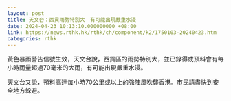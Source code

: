 ```yaml
---
layout: post
title: 天文台：西貢雨勢特別大　有可能出現嚴重水浸
date: 2024-04-23 10:13:10.000000000 +08:00
link: https://news.rthk.hk/rthk/ch/component/k2/1750103-20240423.htm
categories: rthk
---
```


黃色暴雨警告信號生效，天文台說，西貢區的雨勢特別大，並已錄得或預料會有每小時雨量超過70毫米的大雨，有可能出現嚴重水浸。

天文台又說，預料高達每小時70公里或以上的強陣風吹襲香港。市民請盡快到安全地方躲避。
